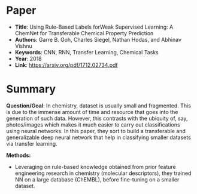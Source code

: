 # Paper

-  **Title**: Using Rule-Based Labels forWeak Supervised Learning: A ChemNet for Transferable Chemical Property Prediction
-  **Authors**: Garre B. Goh, Charles Siegel, Nathan Hodas, and Abhinav Vishnu
-  **Keywords**: CNN, RNN, Transfer Learning, Chemical Tasks
-  **Year**: 2018
-  **Link**: https://arxiv.org/pdf/1712.02734.pdf

# Summary
__Question/Goal__: In chemistry, dataset is usually small and fragmented. This is due to the immense amount of time and resource that goes into the generation of such data. However, this contrasts with the ubiquity of, say, photos/images which makes it much easier to carry out classifications using neural networks. In this paper, they sort to build a transferable and generalizable deep neural network that help in classifying smaller datasets via transfer learning.

__Methods:__
- Leveraging on rule-based knowledge obtained from prior feature engineering research in chemistry (molecular descriptors), they trained NN on a large database (ChEMBL), before fine-tuning on a smaller dataset.  
